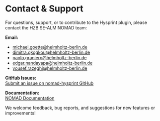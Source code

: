 # Contact & Support

For questions, support, or to contribute to the Hysprint plugin, please contact the HZB SE-ALM NOMAD team:

**Email:**  
- michael.goette@helmholtz-berlin.de  
- dimitra.gkogkou@helmholtz-berlin.de  
- paolo.graniero@helmholtz-berlin.de  
- edgar.nandayapa@helmholtz-berlin.de  
- yousef.razeghi@helmholtz-berlin.de

**GitHub Issues:**  
[Submit an issue on nomad-hysprint GitHub](https://github.com/nomad-hzb/nomad-hysprint/issues)

**Documentation:**  
[NOMAD Documentation](https://nomad-lab.eu/prod/v1/staging/docs/)

We welcome feedback, bug reports, and suggestions for new features or improvements!
